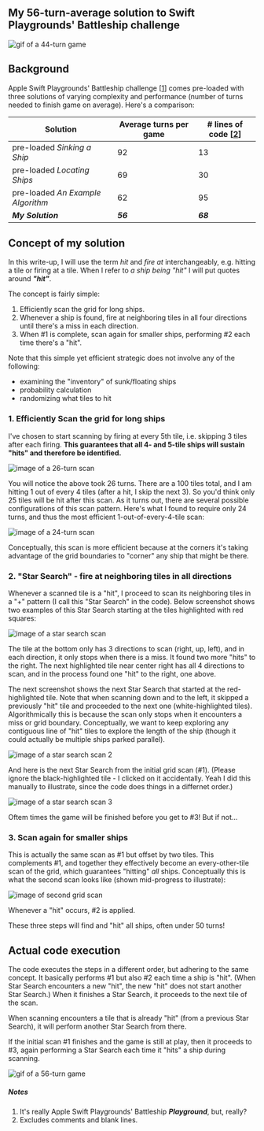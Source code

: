 ## My 56-turn-average solution to Swift Playgrounds' Battleship challenge
<img src='https://i.imgur.com/AoDYf7B.gif' title='44-turn game' width='' alt='gif of a 44-turn game' />

## Background
Apple Swift Playgrounds' Battleship challenge \[[1](#notes)\] comes pre-loaded with three solutions of varying complexity and performance (number of turns needed to finish game on average).  Here's a comparison:

Solution    | Average turns per game | # lines of code \[[2](#notes)\]
---------------------- | --- | ---
pre-loaded _Sinking a Ship_       | 92 | 13
pre-loaded _Locating Ships_        | 69 | 30
pre-loaded _An Example Algorithm_ | 62 | 95
**_My Solution_**        | **_56_** | **_68_**

## Concept of my solution
In this write-up, I will use the term _hit_ and _fire at_ interchangeably, e.g. hitting a tile or firing at a tile.  When I refer to _a ship being "hit"_ I will put quotes around **_"hit"_**.

The concept is fairly simple:
1. Efficiently scan the grid for long ships.
2. Whenever a ship is found, fire at neighboring tiles in all four directions until there's a miss in each direction.
3. When #1 is complete, scan again for smaller ships, performing #2 each time there's a "hit".

Note that this simple yet efficient strategic does not involve any of the following:
- examining the "inventory" of sunk/floating ships
- probability calculation
- randomizing what tiles to hit

### 1. Efficiently Scan the grid for long ships
I've chosen to start scanning by firing at every 5th tile, i.e. skipping 3 tiles after each firing.  **This guarantees that all 4- and 5-tile ships will sustain "hits" and therefore be identified.**

<img src='https://i.imgur.com/lKuYQL5.png' title='26-turn scan' width='' alt='image of a 26-turn scan' />

You will notice the above took 26 turns.  There are a 100 tiles total, and I am hitting 1 out of every 4 tiles (after a hit, I skip the next 3).  So you'd think only 25 tiles will be hit after this scan.  As it turns out, there are several possible configurations of this scan pattern.  Here's what I found to require only 24 turns, and thus the most efficient 1-out-of-every-4-tile scan:

<img src='https://i.imgur.com/8n4vWQX.png' title='24-turn scan' width='' alt='image of a 24-turn scan' />

Conceptually, this scan is more efficient because at the corners it's taking advantage of the grid boundaries to "corner" any ship that might be there.

### 2. "Star Search" - fire at neighboring tiles in all directions
Whenever a scanned tile is a "hit", I proceed to scan its neighboring tiles in a "+" pattern (I call this "Star Search" in the code).  Below screenshot shows two examples of this Star Search starting at the tiles highlighted with red squares:

<img src='https://i.imgur.com/skbSUqX.png' title='star search scan' width='' alt='image of a star search scan' />

The tile at the bottom only has 3 directions to scan (right, up, left), and in each direction, it only stops when there is a miss.  It found two more "hits" to the right.  The next highlighted tile near center right has all 4 directions to scan, and in the process found one "hit" to the right, one above.

The next screenshot shows the next Star Search that started at the red-highlighted tile.  Note that when scanning down and to the left, it skipped a previously "hit" tile and proceeded to the next one (white-highlighted tiles).  Algorithmically this is because the scan only stops when it encounters a miss or grid boundary.  Conceptually, we want to keep exploring any contiguous line of "hit" tiles to explore the length of the ship (though it could actually be multiple ships parked parallel).

<img src='https://i.imgur.com/qgClWjy.png' title='star search scan 2' width='' alt='image of a star search scan 2' />

And here is the next Star Search from the initial grid scan (#1).  (Please ignore the black-highlighted tile - I clicked on it accidentally.  Yeah I did this manually to illustrate, since the code does things in a differnet order.)

<img src='https://i.imgur.com/sWdctZm.png' title='star search scan 3' width='' alt='image of a star search scan 3' />

Oftem times the game will be finished before you get to #3!  But if not...

### 3. Scan again for smaller ships
This is actually the same scan as #1 but offset by two tiles.  This complements #1, and together they effectively become an every-other-tile scan of the grid, which guarantees "hitting" _all_ ships.  Conceptually this is what the second scan looks like (shown mid-progress to illustrate):

<img src='https://i.imgur.com/wRVCEE5.png' title='second grid scan' width='' alt='image of second grid scan' />

Whenever a "hit" occurs, #2 is applied.

These three steps will find and "hit" all ships, often under 50 turns!

## Actual code execution
The code executes the steps in a different order, but adhering to the same concept.  It basically performs #1 but also #2 each time a ship is "hit".  (When Star Search encounters a new "hit", the new "hit" does not start another Star Search.)  When it finishes a Star Search, it proceeds to the next tile of the scan.

When scanning encounters a tile that is already "hit" (from a previous Star Search), it will perform another Star Search from there.

If the initial scan #1 finishes and the game is still at play, then it proceeds to #3, again performing a Star Search each time it "hits" a ship during scanning.

<img src='https://i.imgur.com/en95goZ.gif' title='56-turn game' width='' alt='gif of a 56-turn game' />

##### Notes
1. It's really Apple Swift Playgrounds' Battleship **_Playground_**, but, really?
2. Excludes comments and blank lines.
